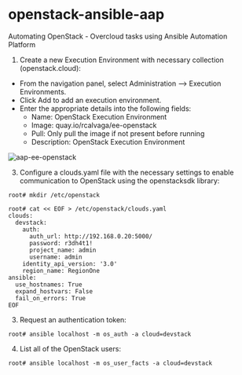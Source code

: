 # openstack-ansible-aap
Automating OpenStack - Overcloud tasks using Ansible Automation Platform

1. Create a new Execution Environment with necessary collection (openstack.cloud):
 - From the navigation panel, select Administration --> Execution Environments.
 - Click Add to add an execution environment.
 - Enter the appropriate details into the following fields:
    - Name: OpenStack Execution Environment
    - Image: quay.io/rcalvaga/ee-openstack
    - Pull: Only pull the image if not present before running
    - Description: OpenStack Execution Environment
   
![aap-ee-openstack](https://github.com/user-attachments/assets/4027658d-2db6-40e8-a2f5-11024dac9fe8)



3. Configure a clouds.yaml file with the necessary settings to enable communication to OpenStack using the openstacksdk library:

`root# mkdir /etc/openstack`

```
root# cat << EOF > /etc/openstack/clouds.yaml
clouds:
  devstack:
    auth:
      auth_url: http://192.168.0.20:5000/
      password: r3dh4t1!
      project_name: admin
      username: admin
    identity_api_version: '3.0'
    region_name: RegionOne
ansible:
  use_hostnames: True
  expand_hostvars: False
  fail_on_errors: True
EOF
```


3. Request an authentication token:

`root# ansible localhost -m os_auth -a cloud=devstack`

4. List all of the OpenStack users:

`root# ansible localhost -m os_user_facts -a cloud=devstack`
